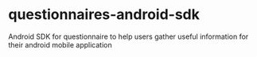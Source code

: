 # questionnaires-android-sdk
Android SDK for questionnaire to help users gather useful information for their android mobile application
